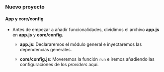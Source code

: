 ### Nuevo proyecto
#### App y core/config

- Antes de empezar a añadir funcionalidades, dividimos el archivo **app.js** en **app.js** y **core/config**.

    - **app.js**: Declararemos el módulo general e inyectaremos las dependencias generales.

    - **core/config.js**: Moveremos la función ```run``` e iremos añadiendo las configuraciones de los *providers* aquí.    
